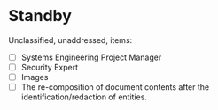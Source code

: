 
<br>

# Standby

Unclassified, unaddressed, items:

- [ ] Systems Engineering Project Manager
- [ ] Security Expert
- [ ] Images
- [ ] The re-composition of document contents after the identification/redaction of entities.

<br>
<br>

<br>
<br>

<br>
<br>

<br>
<br>

